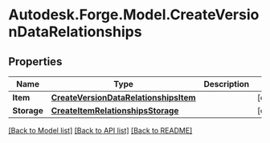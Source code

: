 # Autodesk.Forge.Model.CreateVersionDataRelationships
## Properties

Name | Type | Description | Notes
------------ | ------------- | ------------- | -------------
**Item** | [**CreateVersionDataRelationshipsItem**](CreateVersionDataRelationshipsItem.md) |  | [optional] 
**Storage** | [**CreateItemRelationshipsStorage**](CreateItemRelationshipsStorage.md) |  | [optional] 

[[Back to Model list]](../README.md#documentation-for-models) [[Back to API list]](../README.md#documentation-for-api-endpoints) [[Back to README]](../README.md)

